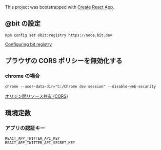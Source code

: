 This project was bootstrapped with [Create React App](https://github.com/facebook/create-react-app).

## @bit の設定

`npm config set @bit:registry https://node.bit.dev`

[Configuring bit registry](https://docs.bit.dev/docs/installing-components#configuring-bit-registry)

## ブラウザの CORS ポリシーを無効化する

### chrome の場合

`chrome --user-data-dir="C:/Chrome dev session" --disable-web-security`

[オリジン間リソース共有 (CORS)](https://developer.mozilla.org/docs/Web/HTTP/CORS#Preflighted_requests)

## 環境定数

### アプリの認証キー

`REACT_APP_TWITTER_API_KEY`  
`REACT_APP_TWITTER_API_SECRET_KEY`
